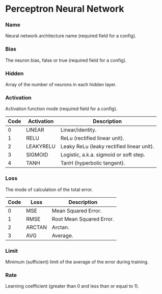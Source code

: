 # Perceptron Neural Network

### Name

Neural network architecture name (required field for a config).

### Bias

The neuron bias, false or true (required field for a config).

### Hidden

Array of the number of neurons in each hidden layer.

### Activation

Activation function mode (required field for a config).

| Code | Activation | Description                               |
| ---- | ---------- | ----------------------------------------- |
| 0    | LINEAR     | Linear/identity.                          |
| 1    | RELU       | ReLu (rectified linear unit).             |
| 2    | LEAKYRELU  | Leaky ReLu (leaky rectified linear unit). |
| 3    | SIGMOID    | Logistic, a.k.a. sigmoid or soft step.    |
| 4    | TANH       | TanH (hyperbolic tangent).                |

### Loss

The mode of calculation of the total error.

| Code | Loss   | Description              |
| ---- | ------ | ------------------------ |
| 0    | MSE    | Mean Squared Error.      |
| 1    | RMSE   | Root Mean Squared Error. |
| 2    | ARCTAN | Arctan.                  |
| 3    | AVG    | Average.                 |



### Limit

Minimum (sufficient) limit of the average of the error during training.

### Rate

Learning coefficient (greater than 0 and less than or equal to 1).
